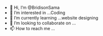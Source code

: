 - 👋 Hi, I’m @BridisonSama
- 👀 I’m interested in ...Coding 
- 🌱 I’m currently learning ...website designing 
- 💞️ I’m looking to collaborate on ...
- 📫 How to reach me ...

<!---
BridisonSama/BridisonSama is a ✨ special ✨ repository because its `README.md` (this file) appears on your GitHub profile.
You can click the Preview link to take a look at your changes.
--->
